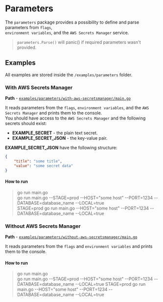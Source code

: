# Parameters  
  
The `parameters` package provides a possibility to define and parse parameters from `flags`,   
`environment variables`, and the `AWS Secrets Manager` service.  

> `parameters.Parse()` will panic() if required parameters wasn't provided.
  
## Examples  
  
All examples are stored inside the `/examples/parameters` folder.  
  
### With AWS Secrets Manager
  
**Path** - [`examples/parameters/with-aws-secretsmanager/main.go`](examples/parameters/with-aws-secretsmanager/main.go)  
  
It reads parameters from the `flags`, `environment variables`, and the `AWS Secrets Manager` and prints them to the console.   
You should have access to the `AWS Secrets Manager` and the following secrets should exist:  
  
* **EXAMPLE_SECRET** - the plain text secret.   
* **EXAMPLE_SECRET_JSON** - the key-value pair.

**EXAMPLE_SECRET_JSON** have the following structure:
 
```json  
{ 
    "title": "some title",   
    "value": "some secret data"  
}  
```  
  
#### How to run  

> go run main.go  
> go run main.go --STAGE=prod --HOST="some host" --PORT=1234 --DATABASE=database_name --LOCAL=true  
> STAGE=prod go run main.go --HOST="some host" --PORT=1234 --DATABASE=database_name --LOCAL=true
  
### Without AWS Secrets Manager
  
**Path** - [`examples/parameters/without-aws-secretsmanager/main.go`](examples/parameters/without-aws-secretsmanager/main.go)  
  
  
It reads parameters from the `flags` and `environment variables` and prints them to the console.   
  
#### How to run  

> go run main.go  
> go run main.go --STAGE=prod --HOST="some host" --PORT=1234 --DATABASE=database_name --LOCAL=true 
>STAGE=prod go run main.go --HOST="some host" --PORT=1234 --DATABASE=database_name --LOCAL=true
